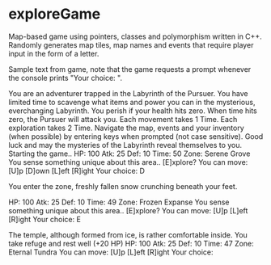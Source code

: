 # exploreGame

Map-based game using pointers, classes and polymorphism written in C++. Randomly generates map tiles, map names and events that require player input in the form of a letter.

Sample text from game, note that the game requests a prompt whenever the console prints "Your choice: ".

You are an adventurer trapped in the Labyrinth of the Pursuer.
You have limited time to scavenge what items and power you can in the mysterious, everchanging Labyrinth.
You perish if your health hits zero. When time hits zero, the Pursuer will attack you. Each movement takes 1 Time. Each exploration takes 2 Time.
Navigate the map, events and your inventory (when possible) by entering keys when prompted (not case sensitive).
Good luck and may the mysteries of the Labyrinth reveal themselves to you.
Starting the game..
HP: 100 Atk: 25 Def: 10 Time: 50 Zone: Serene Grove
You sense something unique about this area.. [E]xplore?
You can move: [U]p [D]own [L]eft [R]ight 
Your choice: D

You enter the zone, freshly fallen snow crunching beneath your feet.

HP: 100 Atk: 25 Def: 10 Time: 49 Zone: Frozen Expanse
You sense something unique about this area.. [E]xplore?
You can move: [U]p [L]eft [R]ight 
Your choice: E

The temple, although formed from ice, is rather comfortable inside. You take refuge and rest well (+20 HP)
HP: 100 Atk: 25 Def: 10 Time: 47 Zone: Eternal Tundra
You can move: [U]p [L]eft [R]ight 
Your choice: 
